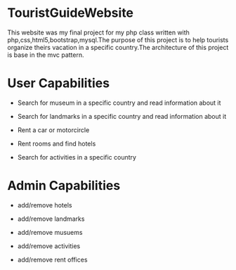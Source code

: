 # TouristGuideWebsite

This website was my final project for my php class written with php,css,html5,bootstrap,mysql.The purpose of this project is to help tourists organize theirs vacation in a specific country.The architecture of this project is base in the mvc pattern.

# User Capabilities

- Search for museum in a specific country and read information about it

- Search for landmarks in a specific country and read information about it

- Rent a car or motorcircle

- Rent rooms and find hotels

- Search for activities in a specific country 


# Admin Capabilities

- add/remove hotels

- add/remove landmarks

- add/remove musuems 

- add/remove activities

- add/remove rent offices













